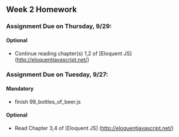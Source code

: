 ## Week 2 Homework

### Assignment Due on Thursday, 9/29:

#### Optional
* Continue reading chapter(s) 1,2 of [Eloquent JS] (http://eloquentjavascript.net/)

### Assignment Due on Tuesday, 9/27:

#### Mandatory

* finish 99_bottles_of_beer.js

#### Optional
* Read Chapter 3,4 of [Eloquent JS] (http://eloquentjavascript.net/)
